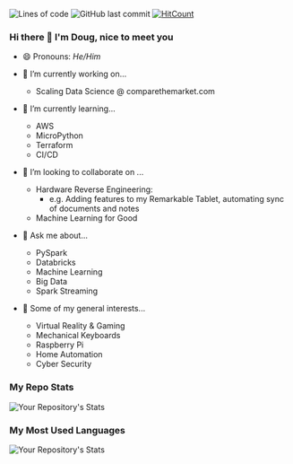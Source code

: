 <!--
**doug-cresswell/doug-cresswell** is a ✨ _special_ ✨ repository because its `README.md` (this file) appears on your GitHub profile.

Here are some ideas to get you started:

- 🔭 I’m currently working on ...
- 🌱 I’m currently learning ...
- 👯 I’m looking to collaborate on ...
- 🤔 I’m looking for help with ...
- 💬 Ask me about ...
- 📫 How to reach me: ...
- 😄 Pronouns: ...
- ⚡ Fun fact: ...
-->


![Lines of code](https://img.shields.io/tokei/lines/github/doug-cresswell/doug-cresswell)
![GitHub last commit](https://img.shields.io/github/last-commit/doug-cresswell/doug-cresswell)
[![HitCount](http://hits.dwyl.com/doug-cresswell/doug-cresswell.svg)](http://hits.dwyl.com/doug-cresswell/doug-cresswell)

### Hi there 👋 I'm Doug, nice to meet you


- 😄 Pronouns:    *He/Him*


- 🔭 I’m currently working on...
  - Scaling Data Science @ comparethemarket.com


- 🌱 I’m currently learning...
  - AWS
  - MicroPython
  - Terraform
  - CI/CD


- 👯 I’m looking to collaborate on ...
  - Hardware Reverse Engineering:
    - e.g. Adding features to my Remarkable Tablet, automating sync of documents and notes
  - Machine Learning for Good


- 💬 Ask me about...
  - PySpark
  - Databricks
  - Machine Learning
  - Big Data
  - Spark Streaming
  
  
- 🧐 Some of my general interests...
  - Virtual Reality & Gaming
  - Mechanical Keyboards
  - Raspberry Pi
  - Home Automation
  - Cyber Security
  

### My Repo Stats
![Your Repository's Stats](https://github-readme-stats.vercel.app/api?username=doug-cresswell&show_icons=true)<br>

### My Most Used Languages
![Your Repository's Stats](https://github-readme-stats.vercel.app/api/top-langs/?username=doug-cresswell&theme=blue-green)
